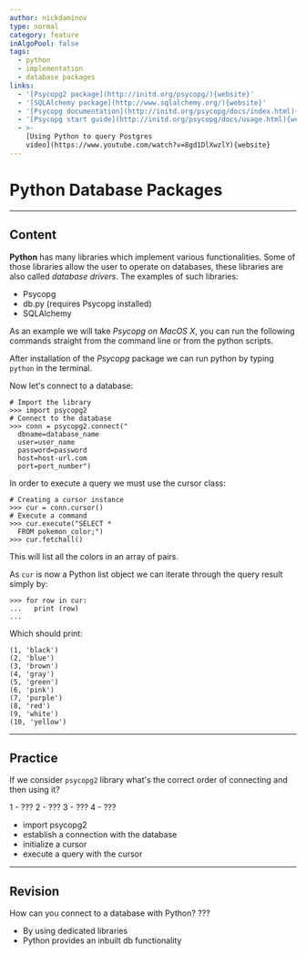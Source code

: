 ```yaml
---
author: nickdaminov
type: normal
category: feature
inAlgoPool: false
tags:
  - python
  - implementation
  - database packages
links:
  - '[Psycopg2 package](http://initd.org/psycopg/){website}'
  - '[SQLAlchemy package](http://www.sqlalchemy.org/){website}'
  - '[Psycopg documentation](http://initd.org/psycopg/docs/index.html){website}'
  - '[Psycopg start guide](http://initd.org/psycopg/docs/usage.html){website}'
  - >-
    [Using Python to query Postgres
    video](https://www.youtube.com/watch?v=8gd1DlXwzlY){website}
---
```


# Python Database Packages


---

## Content

**Python** has many libraries which implement various functionalities. Some of those libraries allow the user to operate on databases, these libraries are also called *database drivers*. The examples of such libraries:

- Psycopg
- db.py (requires Psycopg installed)
- SQLAlchemy

As an example we will take *Psycopg on MacOS X*, you can run the following commands straight from the command line or from the python scripts.

After installation of the *Psycopg* package we can run python by typing `python` in the terminal.

Now let's connect to a database:

```plain-text
# Import the library
>>> import psycopg2
# Connect to the database
>>> conn = psycopg2.connect("
  dbname=database_name
  user=user_name
  password=password
  host=host-url.com
  port=port_number")
```

In order to execute a query we must use the cursor class:

```plain-text
# Creating a cursor instance
>>> cur = conn.cursor()                    
# Execute a command
>>> cur.execute("SELECT *
  FROM pokemon_color;")
>>> cur.fetchall()
```

This will list all the colors in an array of pairs.

As `cur` is now a Python list object we can iterate through the query result simply by:

```plain-text
>>> for row in cur:
...   print (row)
...
```

Which should print:

```plain-text
(1, 'black')
(2, 'blue')
(3, 'brown')
(4, 'gray')
(5, 'green')
(6, 'pink')
(7, 'purple')
(8, 'red')
(9, 'white')
(10, 'yellow')
```


---

## Practice

If we consider `psycopg2` library what's the correct order of connecting and then using it?

1 - ???
2 - ???
3 - ???
4 - ???

- import psycopg2
- establish a connection with the database
- initialize a cursor
- execute a query with the cursor


---

## Revision

How can you connect to a database with Python?
???

- By using dedicated libraries
- Python provides an inbuilt db functionality
